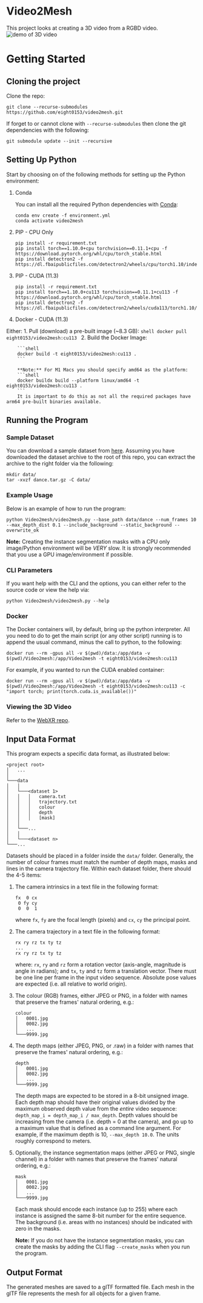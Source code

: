 # Video2Mesh
This project looks at creating a 3D video from a RGBD video.
![demo of 3D video](video_3d_demo.gif)
# Getting Started
## Cloning the project
Clone the repo:
```shell
git clone --recurse-submodules https://github.com/eight0153/video2mesh.git 
```
If forget to or cannot clone with `--recurse-submodules` then clone the git dependencies with the following:
```shell
git submodule update --init --recursive
```
## Setting Up Python
Start by choosing on of the following methods for setting up the Python environment:
1. Conda

    You can install all the required Python dependencies with [Conda](https://docs.conda.io/en/latest/miniconda.html):
    ```shell
    conda env create -f environment.yml
    conda activate video2mesh
    ```

2. PIP - CPU Only
    ```shell
    pip install -r requirement.txt
    pip install torch==1.10.0+cpu torchvision==0.11.1+cpu -f https://download.pytorch.org/whl/cpu/torch_stable.html
    pip install detectron2 -f https://dl.fbaipublicfiles.com/detectron2/wheels/cpu/torch1.10/index.html
    ```

3. PIP - CUDA (11.3)
    ```shell
    pip install -r requirement.txt
    pip install torch==1.10.0+cu113 torchvision==0.11.1+cu113 -f https://download.pytorch.org/whl/cpu/torch_stable.html
    pip install detectron2 -f https://dl.fbaipublicfiles.com/detectron2/wheels/cuda113/torch1.10/index.html
    ```

4.  Docker - CUDA (11.3)

   Either:
     1. Pull (download) a pre-built image (~8.3 GB): 
        ```shell
        docker pull eight0153/video2mesh:cu113
        ```
     2. Build the Docker Image:
    
        ```shell
        docker build -t eight0153/video2mesh:cu113 .
        ```
        
        **Note:** For M1 Macs you should specify amd64 as the platform:
        ```shell
        docker buildx build --platform linux/amd64 -t eight0153/video2mesh:cu113 .
        ```
        It is important to do this as not all the required packages have arm64 pre-built binaries available.

## Running the Program
### Sample Dataset
You can download a sample dataset from [here](https://www.icloud.com/iclouddrive/0AVLFLkxIy_M3Pm-u8aopXHHQ#dance).
Assuming you have downloaded the dataset archive to the root of this repo, you can extract the archive to the right 
folder via the following:
```shell
mkdir data/
tar -xvzf dance.tar.gz -C data/
```
### Example Usage
Below is an example of how to run the program:
```shell
python Video2mesh/video2mesh.py --base_path data/dance --num_frames 10 --max_depth_dist 0.1 --include_background --static_background --overwrite_ok
```

 **Note:** Creating the instance segmentation masks with a CPU only image/Python environment will be *VERY* slow. 
 It is strongly recommended that you use a GPU image/environment if possible.

### CLI Parameters
If you want help with the CLI and the options, you can either refer to the source code or view the help via:
```shell
python Video2mesh/video2mesh.py --help
```

### Docker
The Docker containers will, by default, bring up the python interpreter.
All you need to do to get the main script (or any other script) running is to append the usual command, 
minus the call to python, to the following:
```shell
docker run --rm -gpus all -v $(pwd)/data:/app/data -v $(pwd)/Video2mesh:/app/Video2mesh -t eight0153/video2mesh:cu113 
```
For example, if you wanted to run the CUDA enabled container: 
```shell
docker run --rm -gpus all -v $(pwd)/data:/app/data -v $(pwd)/Video2mesh:/app/Video2mesh -t eight0153/video2mesh:cu113 -c "import torch; print(torch.cuda.is_available())"
```

### Viewing the 3D Video
Refer to the [WebXR repo](https://github.com/eight0153/webxr3dvideo).

## Input Data Format
This program expects a specific data format, as illustrated below:

```
<project root>
│   ...
│
└───data
│   │
│   └───<dataset 1>
│   │   │   camera.txt
│   │   │   trajectory.txt
│   │   │   colour
│   │   │   depth
│   │   │   [mask]
│   │
│   └───...
│   │
│   └───<dataset n>
└───...
```

Datasets should be placed in a folder inside the `data/` folder.
Generally, the number of colour frames must match the number of depth maps, masks and lines in the camera trajectory 
file.
Within each dataset folder, there should the 4-5 items:
1. The camera intrinsics in a text file in the following format:
   ```text
   fx  0 cx
    0 fy cy
    0  0  1
   ```
   where `fx`, `fy` are the focal length (pixels) and `cx`, `cy` the principal point.
2. The camera trajectory in a text file in the following format:
   ```text
   rx ry rz tx ty tz
   ...
   rx ry rz tx ty tz
   ```
   where: `rx`, `ry` and `rz` form a rotation vector (axis-angle, magnitude is angle in radians); and `tx`, `ty` and `tz` form a translation vector.
   There must be one line per frame in the input video sequence.
   Absolute pose values are expected (i.e. all relative to world origin).
3. The colour (RGB) frames, either JPEG or PNG, in a folder with names that preserve the frames' natural ordering, e.g.:
   ```text
   colour
   │   0001.jpg
   │   0002.jpg
   │   ...
   └───9999.jpg
   ```
4. The depth maps (either JPEG, PNG, or .raw) in a folder with names that preserve the frames' natural ordering, e.g.:
   ```text
   depth
   │   0001.jpg
   │   0002.jpg
   │   ...
   └───9999.jpg
   ```
   The depth maps are expected to be stored in a 8-bit unsigned image.
   Each depth map should have their original values divided by the maximum observed depth value from the *entire* video sequence:
   ```depth_map_i = depth_map_i / max_depth```. Depth values should be increasing from the camera (i.e. depth = 0 at the camera),
   and go up to a maximum value that is defined as a command line argument. For example, if the maximum depth is 10, `--max_depth 10.0`.
   The units roughly correspond to meters.
5. Optionally, the instance segmentation maps (either JPEG or PNG, single channel) in a folder with names that preserve the frames' 
natural ordering, e.g.:
   ```text
   mask
   │   0001.jpg
   │   0002.jpg
   │   ...
   └───9999.jpg
   ```
   Each mask should encode each instance (up to 255) where each instance
   is assigned the same 8-bit number for the entire sequence.
   The background (i.e. areas with no instances) should be indicated with zero in the masks.

   **Note:** If you do not have the instance segmentation masks, you can create the masks by adding the
   CLI flag `--create_masks` when you run the program.

## Output Format
The generated meshes are saved to a glTF formatted file.
Each mesh in the glTF file represents the mesh for all objects for a given frame.